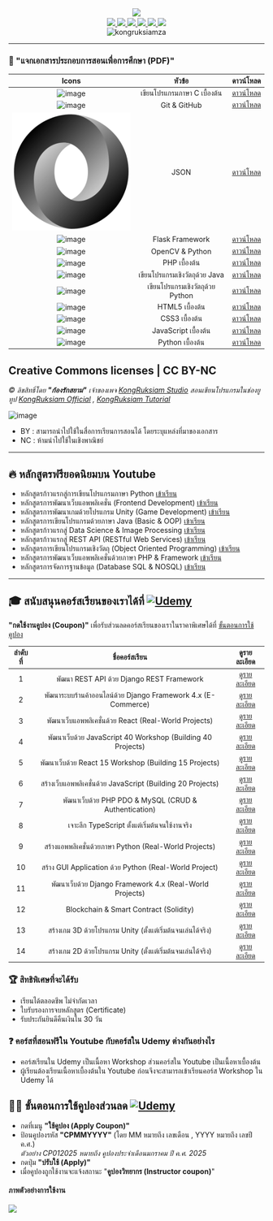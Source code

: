 <div id="header" align="center">
  <img src="https://github.com/kongruksiamza/ebook-for-education/blob/af8fed5f641a54466c2ae9c4d4dd0275a820cfda/learning.gif" width="200"/>
</div>
<div id="badges" align="center">
  <a href="https://www.facebook.com/KongRuksiamTutorial" target="_blank">
    <img src="https://img.shields.io/badge/Facebook-1877F2?style=for-the-badge&logo=facebook&logoColor=white"/>
  </a>
  <a href="https://www.youtube.com/@KongRuksiamOfficial" target="_blank">
    <img src="https://img.shields.io/badge/YouTube-FF0000?style=for-the-badge&logo=youtube&logoColor=white"/>
  </a>
    <a href="https://www.udemy.com/user/kong-ruksiam/" target="_blank">
    <img src="https://img.shields.io/badge/Udemy-A435F0?style=for-the-badge&logo=Udemy&logoColor=white"/>
  </a>
  <a href="https://medium.com/@kongruksiam" target="_blank">
    <img src="https://img.shields.io/badge/Medium-12100E?style=for-the-badge&logo=medium&logoColor=white"/>
  </a>
  <a href="https://codepen.io/kongruksiamstudio" target="_blank">
    <img src="https://img.shields.io/badge/Codepen-000000?style=for-the-badge&logo=codepen&logoColor=white"/>
  </a>
  <a href="https://www.tiktok.com/@kongruksiamstudio" target="_blank">
    <img src="https://img.shields.io/badge/TikTok-000000?style=for-the-badge&logo=tiktok&logoColor=white"/>
  </a>
  <br>
  <img src="https://komarev.com/ghpvc/?username=kongruksiamza&style=flat-square&color=blue" alt="kongruksiamza"/>
</div>

--- 
### 📄 "แจกเอกสารประกอบการสอนเพื่อการศึกษา (PDF)" 

|Icons| หัวข้อ | ดาวน์โหลด|
|:----:|:------------------------:|:----:|
|![image](https://skillicons.dev/icons?i=c)|   เขียนโปรแกรมภาษา C เบื้องต้น| [ดาวน์โหลด](https://github.com/kongruksiamza/ebook-for-education/tree/main/%E0%B9%80%E0%B8%82%E0%B8%B5%E0%B8%A2%E0%B8%99%E0%B9%82%E0%B8%9B%E0%B8%A3%E0%B9%81%E0%B8%81%E0%B8%A3%E0%B8%A1%E0%B8%A0%E0%B8%B2%E0%B8%A9%E0%B8%B2%20C%20%E0%B9%80%E0%B8%9A%E0%B8%B7%E0%B9%89%E0%B8%AD%E0%B8%87%E0%B8%95%E0%B9%89%E0%B8%99) |
|![image](https://skillicons.dev/icons?i=git)|   Git & GitHub      | [ดาวน์โหลด](https://github.com/kongruksiamza/ebook-for-education/tree/main/Git%20%26%20GitHub%20%E0%B8%AA%E0%B8%B3%E0%B8%AB%E0%B8%A3%E0%B8%B1%E0%B8%9A%E0%B8%9C%E0%B8%B9%E0%B9%89%E0%B9%80%E0%B8%A3%E0%B8%B4%E0%B9%88%E0%B8%A1%E0%B8%95%E0%B9%89%E0%B8%99) |
|![image](https://github.com/devicons/devicon/blob/master/icons/json/json-original.svg)|   JSON       | [ดาวน์โหลด](https://github.com/kongruksiamza/ebook-for-education/tree/main/JSON%20%E0%B9%80%E0%B8%9A%E0%B8%B7%E0%B9%89%E0%B8%AD%E0%B8%87%E0%B8%95%E0%B9%89%E0%B8%99) |
|![image](https://skillicons.dev/icons?i=flask)|   Flask Framework       | [ดาวน์โหลด](https://github.com/kongruksiamza/ebook-for-education/tree/main/Flask%20Framework%20%E0%B9%80%E0%B8%9A%E0%B8%B7%E0%B9%89%E0%B8%AD%E0%B8%87%E0%B8%95%E0%B9%89%E0%B8%99) |
|![image](https://skillicons.dev/icons?i=opencv)|   OpenCV & Python        | [ดาวน์โหลด](https://github.com/kongruksiamza/ebook-for-education/tree/main/OpenCV%20%26%20Python%20%E0%B8%AA%E0%B8%B3%E0%B8%AB%E0%B8%A3%E0%B8%B1%E0%B8%9A%E0%B8%81%E0%B8%B2%E0%B8%A3%E0%B8%9B%E0%B8%A3%E0%B8%B0%E0%B8%A1%E0%B8%A7%E0%B8%A5%E0%B8%9C%E0%B8%A5%E0%B8%A0%E0%B8%B2%E0%B8%9E%20(Image%20Processing)) |
|![image](https://skillicons.dev/icons?i=php)|   PHP เบื้องต้น       | [ดาวน์โหลด](https://github.com/kongruksiamza/ebook-for-education/tree/main/PHP%20%E0%B9%80%E0%B8%9A%E0%B8%B7%E0%B9%89%E0%B8%AD%E0%B8%87%E0%B8%95%E0%B9%89%E0%B8%99) |
|![image](https://skillicons.dev/icons?i=java)|   เขียนโปรแกรมเชิงวัตถุด้วย Java       | [ดาวน์โหลด](https://github.com/kongruksiamza/ebook-for-education/tree/main/%E0%B9%80%E0%B8%82%E0%B8%B5%E0%B8%A2%E0%B8%99%E0%B9%82%E0%B8%9B%E0%B8%A3%E0%B9%81%E0%B8%81%E0%B8%A3%E0%B8%A1%E0%B9%80%E0%B8%8A%E0%B8%B4%E0%B8%87%E0%B8%A7%E0%B8%B1%E0%B8%95%E0%B8%96%E0%B8%B8%E0%B8%94%E0%B9%89%E0%B8%A7%E0%B8%A2%20Java) |
|![image](https://skillicons.dev/icons?i=python)|   เขียนโปรแกรมเชิงวัตถุด้วย Python       | [ดาวน์โหลด](https://github.com/kongruksiamza/ebook-for-education/tree/c3ea286246b436b1e96ddcfd8fc838a4c6ee849a/%E0%B9%80%E0%B8%82%E0%B8%B5%E0%B8%A2%E0%B8%99%E0%B9%82%E0%B8%9B%E0%B8%A3%E0%B9%81%E0%B8%81%E0%B8%A3%E0%B8%A1%E0%B9%80%E0%B8%8A%E0%B8%B4%E0%B8%87%E0%B8%A7%E0%B8%B1%E0%B8%95%E0%B8%96%E0%B8%B8%E0%B8%94%E0%B9%89%E0%B8%A7%E0%B8%A2%20Python) |
|![image](https://skillicons.dev/icons?i=html)|   HTML5 เบื้องต้น        | [ดาวน์โหลด](https://github.com/kongruksiamza/ebook-for-education/tree/main/%E0%B8%9E%E0%B8%B7%E0%B9%89%E0%B8%99%E0%B8%90%E0%B8%B2%E0%B8%99%20HTML%20%2CCSS%20%2C%20JavaScript) |
|![image](https://skillicons.dev/icons?i=css)|   CSS3 เบื้องต้น        | [ดาวน์โหลด](https://github.com/kongruksiamza/ebook-for-education/tree/main/%E0%B8%9E%E0%B8%B7%E0%B9%89%E0%B8%99%E0%B8%90%E0%B8%B2%E0%B8%99%20HTML%20%2CCSS%20%2C%20JavaScript) |
|![image](https://skillicons.dev/icons?i=js)|   JavaScript เบื้องต้น        | [ดาวน์โหลด](https://github.com/kongruksiamza/ebook-for-education/tree/main/%E0%B8%9E%E0%B8%B7%E0%B9%89%E0%B8%99%E0%B8%90%E0%B8%B2%E0%B8%99%20HTML%20%2CCSS%20%2C%20JavaScript) |
|![image](https://skillicons.dev/icons?i=python)|   Python เบื้องต้น        | [ดาวน์โหลด](https://github.com/kongruksiamza/ebook-for-education/tree/e5e2ae3983a139c6a272591ce6edcee79283773f/%E0%B9%80%E0%B8%82%E0%B8%B5%E0%B8%A2%E0%B8%99%E0%B9%82%E0%B8%9B%E0%B8%A3%E0%B9%81%E0%B8%81%E0%B8%A3%E0%B8%A1%E0%B8%A0%E0%B8%B2%E0%B8%A9%E0%B8%B2%20Python%20(%E0%B8%AD%E0%B8%B1%E0%B8%9B%E0%B9%80%E0%B8%94%E0%B8%95%E0%B8%A5%E0%B9%88%E0%B8%B2%E0%B8%AA%E0%B8%B8%E0%B8%94)) |

## Creative Commons licenses | CC BY-NC 
*©︎ ลิขสิทธิ์โดย __"ก้องรักสยาม"__ เจ้าของเพจ [KongRuksiam Studio](https://www.facebook.com/KongRuksiamTutorial) สอนเขียนโปรแกรมในช่องยูทูป [KongRuksiam Official](https://www.youtube.com/@KongRuksiamOfficial) , [KongRuksiam Tutorial](https://www.youtube.com/@KongRuksiamTutorial)*

![image](https://mirrors.creativecommons.org/presskit/buttons/88x31/png/by-nc.png)
- BY : สามารถนำไปใช้ในสื่อการเรียนการสอนได้ โดยระบุแหล่งที่มาของเอกสาร
- NC : ห้ามนำไปใช้ในเชิงพาณิชย์

--- 

## 🔥 หลักสูตรฟรียอดนิยมบน Youtube
- หลักสูตรก้าวแรกสู่การเขียนโปรแกรมภาษา Python [เข้าเรียน](https://www.youtube.com/playlist?list=PLltVQYLz1BMBe14u-5pxxEsbJSbdxd1Vs)
- หลักสูตรการพัฒนาเว็บแอพพลิเคชั่น (Frontend Development) [เข้าเรียน](https://www.youtube.com/playlist?list=PLltVQYLz1BMDLxLEWmPuTUGLpG1g_yCEK)
- หลักสูตรการพัฒนาเกมด้วยโปรแกรม Unity (Game Development) [เข้าเรียน](https://www.youtube.com/playlist?list=PLltVQYLz1BMD6PnzJ9f9xQuNPZsn3Bygh)
- หลักสูตรการเขียนโปรแกรมด้วยภาษา Java (Basic & OOP) [เข้าเรียน](https://www.youtube.com/playlist?list=PLltVQYLz1BMBBx2Vmt-MBz5LphASGNH-M)
- หลักสูตรก้าวแรกสู่ Data Science & Image Processing [เข้าเรียน](https://www.youtube.com/playlist?list=PLltVQYLz1BMAfoyy1jNLCwWsJKTrbwdWQ)
- หลักสูตรก้าวแรกสู่ REST API (RESTful Web Services) [เข้าเรียน](https://www.youtube.com/playlist?list=PLltVQYLz1BMCcCEBCgCI9n5_fE0UTgPH-)
- หลักสูตรการเขียนโปรแกรมเชิงวัตถุ (Object Oriented Programming) [เข้าเรียน](https://www.youtube.com/playlist?list=PLltVQYLz1BMCPZeD7lYqe8LJsOhnkP5BO)
- หลักสูตรการพัฒนาเว็บแอพพลิเคชั่นด้วยภาษา PHP & Framework [เข้าเรียน](https://www.youtube.com/playlist?list=PLltVQYLz1BMAex6QuPHmrmodslu_OyT5Y)
- หลักสูตรการจัดการฐานข้อมูล (Database SQL & NOSQL) [เข้าเรียน](https://www.youtube.com/playlist?list=PLltVQYLz1BMB9nomnrECunG11vI5pC-af)

---

## 🎓 สนับสนุนคอร์สเรียนของเราได้ที่ [![Udemy](https://img.shields.io/badge/Udemy-A435F0?logo=udemy&logoColor=fff)](https://www.udemy.com/user/kong-ruksiam/)
**"กดใช้งานคูปอง (Coupon)"** เพื่อรับส่วนลดคอร์สเรียนของเราในราคาพิเศษได้ที่ [ขั้นตอนการใช้คูปอง](#-ขั้นตอนการใช้คูปองส่วนลด-)

|ลำดับที่| ชื่อคอร์สเรียน | ดูรายละเอียด |
|:----:|:------------------------:|:----:|
|1|พัฒนา REST API ด้วย Django REST Framework           | [ดูรายละเอียด](https://www.udemy.com/course/rest-api-django-rest-framework/?referralCode=3E81004F9DAE23131BC4) |
|2|พัฒนาระบบร้านค้าออนไลน์ด้วย Django Framework 4.x (E-Commerce)    | [ดูรายละเอียด](https://www.udemy.com/course/django-framework-e-commerce/?referralCode=AFDB5F462F46815300C1) |
|3|พัฒนาเว็บแอพพลิเคชั่นด้วย React (Real-World Projects)     | [ดูรายละเอียด](https://www.udemy.com/course/react-real-world-projects/?referralCode=4095BDC9C216F318E37D)|
|4|พัฒนาเว็บด้วย JavaScript 40 Workshop (Building 40 Projects)     | [ดูรายละเอียด](https://www.udemy.com/course/javascript-30-workshop/?referralCode=E5EF637C90FC6B8A8E26)|
|5|พัฒนาเว็บด้วย React 15 Workshop (Building 15 Projects)     | [ดูรายละเอียด](https://www.udemy.com/course/react-15-workshop/?referralCode=840A73844805926E5A48)|
|6|สร้างเว็บแอพพลิเคชั่นด้วย JavaScript (Building 20 Projects)     | [ดูรายละเอียด](https://www.udemy.com/course/javascript-building-20-projects/?referralCode=938570689EA33E12823C)|
|7|พัฒนาเว็บด้วย PHP PDO & MySQL (CRUD & Authentication)     | [ดูรายละเอียด](https://www.udemy.com/course/php-pdo-mysql-crud/?referralCode=03E8B0ED8C7AC9835947)|
|8|เจาะลึก TypeScript ตั้งแต่เริ่มต้นจนใช้งานจริง     | [ดูรายละเอียด](https://www.udemy.com/course/typescript-basic/?referralCode=DD00DDC52351C21861E3)|
|9|สร้างแอพพลิเคชั่นด้วยภาษา Python (Real-World Projects)    | [ดูรายละเอียด](https://www.udemy.com/course/python-real-world-projects/?referralCode=4D6784B6C4CF2CBB1892)|
|10|สร้าง GUI Application ด้วย Python (Real-World Project)     | [ดูรายละเอียด](https://www.udemy.com/course/python-gui-projects/?referralCode=CFE6A91D21C759EF13E1)|
|11|พัฒนาเว็บด้วย Django Framework 4.x (Real-World Projects)    | [ดูรายละเอียด](https://www.udemy.com/course/django-framework-real-world-projects/?referralCode=63ED08A516BE8C4A93F7)|
|12|Blockchain & Smart Contract (Solidity)     | [ดูรายละเอียด](https://www.udemy.com/course/blockchain-smart-contract/?referralCode=278229F9A1FD213EF855)|
|13|สร้างเกม 3D ด้วยโปรแกรม Unity (ตั้งแต่เริ่มต้นจนเล่นได้จริง)     | [ดูรายละเอียด](https://www.udemy.com/course/unity-3d-game/?referralCode=F02D3B6DC87F9D3CB1CB)|
|14|สร้างเกม 2D ด้วยโปรแกรม Unity (ตั้งแต่เริ่มต้นจนเล่นได้จริง)     | [ดูรายละเอียด](https://www.udemy.com/course/unity-2d-tutorial/?referralCode=D74E1D9AA819BAA65847)|

### 🏆 สิทธิพิเศษที่จะได้รับ
- เรียนได้ตลอดชีพ ไม่จำกัดเวลา
- ใบรับรองการจบหลักสูตร (Certificate)
- รับประกันยินดีคืนเงินใน 30 วัน

### ❓ คอร์สที่สอนฟรีใน Youtube กับคอร์สใน Udemy ต่างกันอย่างไร
- คอร์สเรียนใน Udemy เป็นเนื้อหา Workshop ส่วนคอร์สใน Youtube เป็นเนื้อหาเบื้องต้น
- ผู้เรียนต้องเรียนเนื้อหาเบื้องต้นใน Youtube ก่อนจึงจะสามารถเข้าเรียนคอร์ส Workshop ใน Udemy ได้

## 👨‍💻 ขั้นตอนการใช้คูปองส่วนลด [![Udemy](https://img.shields.io/badge/Udemy-A435F0?logo=udemy&logoColor=fff)](https://www.udemy.com/user/kong-ruksiam/)
- กดที่เมนู **"ใช้คูปอง (Apply Coupon)"**
- ป้อนคูปองรหัส **"CPMMYYYY"** (โดย MM หมายถึง เลขเดือน , YYYY หมายถึง เลขปี ค.ศ.) <br>
_ตัวอย่าง CP012025 หมายถึง คูปองประจำเดือนมกราคม ปี ค.ศ. 2025_ 
- กดปุ่ม **"ปรับใช้ (Apply)"**
- เมื่อคูปองถูกใช้งานจะแจ้งสถานะ "**คูปองวิทยากร (Instructor coupon)**"
#### ภาพตัวอย่างการใช้งาน
<img src="https://github.com/kongruksiamza/ebook-for-education/blob/766d67e5e73b38f7fd1bbced5aeda1545869653d/coupon-art.PNG"/>
